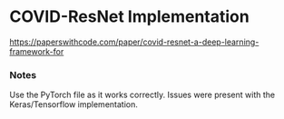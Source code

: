 # COVID-ResNet Implementation

https://paperswithcode.com/paper/covid-resnet-a-deep-learning-framework-for

### Notes

Use the PyTorch file as it works correctly. Issues were present with the Keras/Tensorflow implementation.